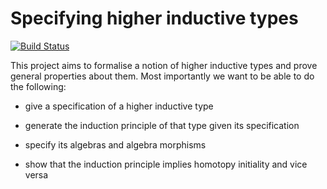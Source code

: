 # Specifying higher inductive types

[![Build Status](https://travis-ci.org/gdijkstra/homotopy-initiality.svg?branch=master)](https://travis-ci.org/gdijkstra/homotopy-initiality)

This project aims to formalise a notion of higher inductive types and
prove general properties about them. Most importantly we want to be
able to do the following:

 - give a specification of a higher inductive type

 - generate the induction principle of that type given its
   specification

 - specify its algebras and algebra morphisms

 - show that the induction principle implies homotopy initiality and
   vice versa
